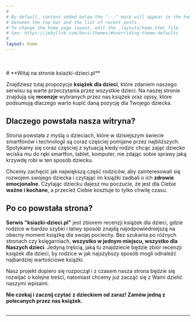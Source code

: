 ```yaml
---
#
# By default, content added below the "---" mark will appear in the home page
# between the top bar and the list of recent posts.
# To change the home page layout, edit the _layouts/home.html file.
# See: https://jekyllrb.com/docs/themes/#overriding-theme-defaults
#
layout: home
---
```


<br/>
<br/>
# **Witaj na stronie ksiazki-dzieci.pl**

Znajdziesz tutaj propozycje **książek dla dzieci**, które zdaniem naszego serwisu są warte przeczytania przez wszystkie dzieci.
Na naszej stronie znajdują się **recenzje** wybranych przez nas książek oraz opisy, które podsumują dlaczego warto kupić daną pozycję dla Twojego dziecka.

## **Dlaczego powstała nasza witryna?**

Strona powstała z myślą o dzieciach, które w dzisiejszym świecie smartfonów i technologii są coraz częściej pomijane przez najbliższych. Spotykamy się coraz częściej z sytuacją kiedy rodzic chcąc zająć dziecko wciska mu do ręki smartfon, tablet, komputer, nie zdając sobie sprawy jaką krzywdę robi w ten sposób dziecku.

Chcemy zachęcić jak największą część rodziców, aby zainteresowali się rozwojem swojego dziecka i czytając im książki zadbali o ich **zdrowie emocjonalne**. Czytając dziecku dajesz mu poczucie, że jest dla Ciebie **ważne i kochane**, a przecież Ciebie kosztuje to tylko chwilę czasu.

## **Po co powstała strona?**

**Serwis "ksiazki-dzieci.pl"** jest zbiorem recenzji książek dla dzieci, gdzie rodzice w bardzo szybki i łatwy sposób znajdą najodpowiedniejszą na obecny moment książkę dla swojej pociechy. Bez szukania po różnych stronach czy księgarniach, **wszystko w jednym miejscu, wszystko dla Naszych dzieci**. Jedyną tręścią, jaką tu znajdziecie będzie zbiór recenzji książek dla dzieci, by rodzice w jak najszybszy sposób mogli odnaleźć najbardziej wartościowe książki.

Nasz projekt dopiero się rozpoczął i z czasem nasza strona będzie się rozwijać o kolejne treści, natomiast chcemy już zacząć się z Wami dzielić naszymi wpisami.

**Nie czekaj i zacznij czytać z dzieckiem od zaraz! Zamów jedną z polecanych przez nas książek.**
<br/>
<br/>

---

<br/>
<br/>

